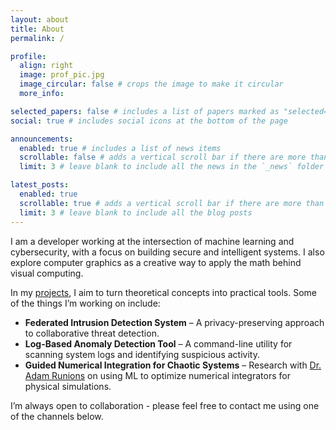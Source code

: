 ```yaml
---
layout: about
title: About
permalink: /

profile:
  align: right
  image: prof_pic.jpg
  image_circular: false # crops the image to make it circular
  more_info: 

selected_papers: false # includes a list of papers marked as "selected={true}"
social: true # includes social icons at the bottom of the page

announcements:
  enabled: true # includes a list of news items
  scrollable: false # adds a vertical scroll bar if there are more than 3 news items
  limit: 3 # leave blank to include all the news in the `_news` folder

latest_posts:
  enabled: true
  scrollable: true # adds a vertical scroll bar if there are more than 3 new posts items
  limit: 3 # leave blank to include all the blog posts
---
```



I am a developer working at the intersection of machine learning and cybersecurity, with a focus on building secure and intelligent systems. I also explore computer graphics as a creative way to apply the math behind visual computing.

In my [projects](/projects), I aim to turn theoretical concepts into practical tools. Some of the things I’m working on include:

- **Federated Intrusion Detection System** – A privacy-preserving approach to collaborative threat detection.  
- **Log-Based Anomaly Detection Tool** – A command-line utility for scanning system logs and identifying suspicious activity.  
- **Guided Numerical Integration for Chaotic Systems** – Research with [Dr. Adam Runions](https://scholar.google.com/citations?user=LvaJVncAAAAJ&hl=en) on using ML to optimize numerical integrators for physical simulations.

I’m always open to collaboration - please feel free to contact me using one of the channels below. 
